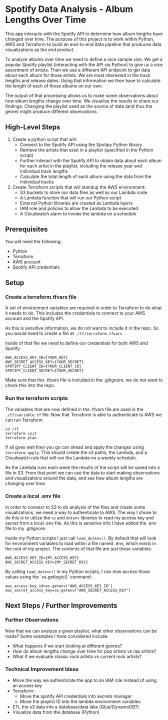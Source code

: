 # Spotify Data Analysis - Album Lengths Over Time

This app interacts with the Spotify API to determine how album lengths have changed over time. The purpose of this project is to work within Python, AWS and Terraform to build an end-to-end data pipeline that produces data visualizations as the end product.

To analyze albums over time we need to define a nice sample size. We get a popular Spotify playlist (interacting with the API via Python) to give us a nice assortment of artists. Then we use a different API endpoint to get data about each album for those artists. We are most interested in the track lengths and release dates. Using that information we then have to calculate the length of each of those albums on our own.

The output of that processing allows us to make some observations about how album lengths change over time. We visualize the results to share our findings. Changing the playlist used as the source of data (and thus the genre) might produce different observations.

## High-Level Steps

1. Create a python script that will:
   * Connect to the Spotify API using the Spotipy Python library
   * Retrieve the artists that exist in a playlist (specified in the Python script)
   * Further interact with the Spotify API to obtain data about each album for each artist in the playlist, including the release year and individual track lengths
   * Calculate the total length of each album using the data from the individual tracks
2. Create Terraform scripts that will standup the AWS environment:
   * S3 buckets to store our data files as well as our Lambda code
   * A Lambda function that will run our Python script
   * External Python libraries are created as Lambda layers
   * IAM role and policies to allow the Lambda to be executed
   * A Cloudwatch alarm to invoke the lambda on a schedule

## Prerequisites

You will need the following:

* Python
* Terraform
* AWS account
* Spotify API credentials

## Setup

### Create a terraform.tfvars file

A set of environment variables are required in order to Terraform to do what it needs to do. This includes the credentials to connect to your AWS account and the Spotify API.

As this is sensitive information, we do not want to include it in the repo. So you would need to create a file at  `./tf/terraform.tfvars`

Inside of that file we need to define our credentials for both AWS and Spotify 
```
AWS_ACCESS_KEY_ID={YOUR_KEY}
AWS_SECRET_ACCESS_KEY={YOUR_SECRET}
SPOTIPY_CLIENT_ID={YOUR_CLIENT_ID}
SPOTIPY_CLIENT_SECRET={YOUR_SECRET}
```

Make sure that this .tfvars file is included in the .gitignore, we do not want to check this into the repo.

### Run the terraform scripts
The variables that are now defined in the .tfvars file are used in the `./tf/variable.tf` file. Now that Terraform is able to authenticate to AWS we can run Terraform
```
cd /tf
terraform init
terraform plan
```

If all goes well then you go can ahead and apply the changes using `terraform apply`. This should create the s3 paths, the Lambda, and a Cloudwatch rule that will run the Lambda on a weekly schedule.

As the Lambda runs each week the results of the script will be saved into a file in S3. From that point we can use the data to start making observations and visualizations around the data, and see how album lengths are changing over time.

### Create a local .env file
In order to connect to S3 to do analysis of the files and create some visualizations, we need a way to authenticate to AWS. The way I chose to do this is to utilize
the `os` and `dotenv` libraries to read my access key and secret from a local .env file. As this is sensitive info I have added the .env file to my .gitignore.

Inside my Python scripts I just call `load_dotenv()`. By default that will look for environment variables to load within a file named .env, which exists in the root of my project. The contents of that file are just these variables:
```
AWS_ACCESS_KEY_ID={MY_ACCESS_KEY}
AWS_SECRET_ACCESS_KEY={MY_SECRET_KEY}
```

By calling `load_dotenv()` in my Python scripts, I can now access those values using the `os.getlogic()' command:
```
aws_access_key_id=os.getenv("AWS_ACCESS_KEY_ID")
aws_secret_access_key=os.getenv("AWS_SECRET_ACCESS_KEY") 
```

## Next Steps / Further Improvements

### Further Observations

Now that we can analyze a given playlist, what other observations can be made? Some examples I have considered include:

* What happens if we start looking at different genres?
* How do album lengths change over time for pop artists vs rap artists?
* What if we evaluate classic rock artists vs current rock artists?

### Technical Improvement Ideas

* Move the way we authenticate the app to an IAM role instead of using an access key
* Terraform:
  * Move the spotify API credentials into secrets manager
  * Move the playlist ID into the lambda environment variables
* ETL the s3 data into a database/data lake (Glue/DynamoDB?)
* Visualize data from the database (Python)
